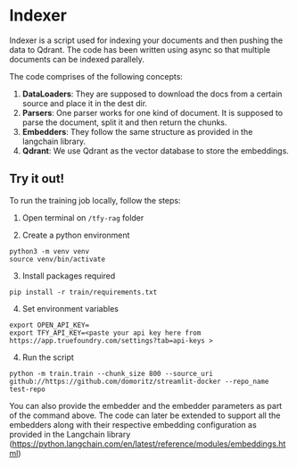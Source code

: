 # Indexer
Indexer is a script used for indexing your documents and then pushing the data to Qdrant. The code has been written using async so that multiple documents can be indexed parallely. 

The code comprises of the following concepts:

1. **DataLoaders**: They are supposed to download the docs from a certain source and place it in the dest dir.
2. **Parsers**: One parser works for one kind of document. It is supposed to parse the document, split it and then return the chunks.
3. **Embedders**: They follow the same structure as provided in the langchain library.
4. **Qdrant**: We use Qdrant as the vector database to store the embeddings.

## Try it out!

To run the training job locally, follow the steps:

1. Open terminal on `/tfy-rag` folder

2. Create a python environment

```
python3 -m venv venv
source venv/bin/activate
```

3. Install packages required

```
pip install -r train/requirements.txt
```

4. Set environment variables

```
export OPEN_API_KEY=
export TFY_API_KEY=<paste your api key here from https://app.truefoundry.com/settings?tab=api-keys >
```

4. Run the script

```
python -m train.train --chunk_size 800 --source_uri github://https://github.com/domoritz/streamlit-docker --repo_name test-repo
```

You can also provide the embedder and the embedder parameters as part of the command above. The code can later be extended to support all the embedders along with their respective embedding configuration as provided in the Langchain library (https://python.langchain.com/en/latest/reference/modules/embeddings.html)
